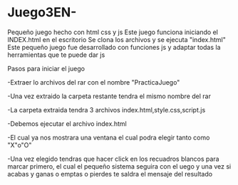 # Juego3EN-
Pequeño juego hecho con html css y js
Este juego funciona iniciando el INDEX.html en el escritorio
Se clona los archivos y se ejecuta "index.html"
Este pequeño juego fue desarrollado con funciones js y adaptar todas la herramientas que te puede dar js


Pasos para iniciar el juego

-Extraer lo archivos del rar con el nombre "PracticaJuego"

-Una vez extraido la carpeta restante tendra el mismo nombre del rar

-La carpeta extraida tendra 3 archivos index.html,style.css,script.js

-Debemos ejecutar el archivo index.html

-El cual ya nos mostrara una ventana el cual podra elegir tanto como "X"o"O"

-Una vez elegido tendras que hacer click en los recuadros blancos para marcar primero, el cual el pequeño
sistema seguira con el uego y una vez si acabas y ganas o emptas o pierdes te saldra el mensaje del resultado

